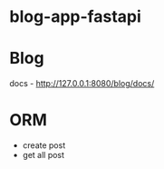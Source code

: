 # blog-app-fastapi

# Blog

docs - http://127.0.0.1:8080/blog/docs/

# ORM

- create post
- get all post
